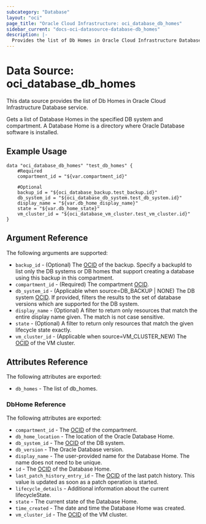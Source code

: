 ```yaml
---
subcategory: "Database"
layout: "oci"
page_title: "Oracle Cloud Infrastructure: oci_database_db_homes"
sidebar_current: "docs-oci-datasource-database-db_homes"
description: |-
  Provides the list of Db Homes in Oracle Cloud Infrastructure Database service
---
```


# Data Source: oci_database_db_homes
This data source provides the list of Db Homes in Oracle Cloud Infrastructure Database service.

Gets a list of Database Homes in the specified DB system and compartment. A Database Home is a directory where Oracle Database software is installed.


## Example Usage

```hcl
data "oci_database_db_homes" "test_db_homes" {
	#Required
	compartment_id = "${var.compartment_id}"

	#Optional
	backup_id = "${oci_database_backup.test_backup.id}"
	db_system_id = "${oci_database_db_system.test_db_system.id}"
	display_name = "${var.db_home_display_name}"
	state = "${var.db_home_state}"
	vm_cluster_id = "${oci_database_vm_cluster.test_vm_cluster.id}"
}
```

## Argument Reference

The following arguments are supported:

* `backup_id` - (Optional) The [OCID](https://docs.cloud.oracle.com/iaas/Content/General/Concepts/identifiers.htm) of the backup. Specify a backupId to list only the DB systems or DB homes that support creating a database using this backup in this compartment.
* `compartment_id` - (Required) The compartment [OCID](https://docs.cloud.oracle.com/iaas/Content/General/Concepts/identifiers.htm).
* `db_system_id` - (Applicable when source=DB_BACKUP | NONE) The DB system [OCID](https://docs.cloud.oracle.com/iaas/Content/General/Concepts/identifiers.htm). If provided, filters the results to the set of database versions which are supported for the DB system.
* `display_name` - (Optional) A filter to return only resources that match the entire display name given. The match is not case sensitive.
* `state` - (Optional) A filter to return only resources that match the given lifecycle state exactly.
* `vm_cluster_id` - (Applicable when source=VM_CLUSTER_NEW) The [OCID](https://docs.cloud.oracle.com/iaas/Content/General/Concepts/identifiers.htm) of the VM cluster.


## Attributes Reference

The following attributes are exported:

* `db_homes` - The list of db_homes.

### DbHome Reference

The following attributes are exported:

* `compartment_id` - The [OCID](https://docs.cloud.oracle.com/iaas/Content/General/Concepts/identifiers.htm) of the compartment.
* `db_home_location` - The location of the Oracle Database Home.
* `db_system_id` - The [OCID](https://docs.cloud.oracle.com/iaas/Content/General/Concepts/identifiers.htm) of the DB system.
* `db_version` - The Oracle Database version.
* `display_name` - The user-provided name for the Database Home. The name does not need to be unique.
* `id` - The [OCID](https://docs.cloud.oracle.com/iaas/Content/General/Concepts/identifiers.htm) of the Database Home.
* `last_patch_history_entry_id` - The [OCID](https://docs.cloud.oracle.com/iaas/Content/General/Concepts/identifiers.htm) of the last patch history. This value is updated as soon as a patch operation is started.
* `lifecycle_details` - Additional information about the current lifecycleState.
* `state` - The current state of the Database Home.
* `time_created` - The date and time the Database Home was created.
* `vm_cluster_id` - The [OCID](https://docs.cloud.oracle.com/iaas/Content/General/Concepts/identifiers.htm) of the VM cluster.

